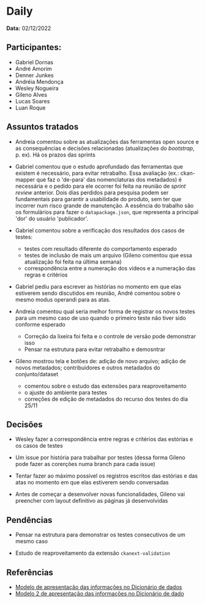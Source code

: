 # Daily

**Data:** 02/12/2022

## Participantes:
      
- Gabriel Dornas 
- André Amorim
- Denner Junkes
- Andréia Mendonça
- Wesley Nogueira
- Gileno Alves
- Lucas Soares
- Luan Roque

## Assuntos tratados

- Andreia comentou sobre as atualizações das ferramentas open source e as consequências e decisões relacionadas (atualizações do _bootstrap_, p. ex). Há os prazos das sprints 

- Gabriel comentou que o estudo aprofundado das ferramentas que existem é necessário, para evitar retrabalho. Essa avaliação (ex.: ckan-mapper que faz o 'de-para' das nomenclaturas dos metadados) é necessária e o pedido para ele ocorrer foi feita na reunião de _sprint review_ anterior. Dois dias perdidos para pesquisa podem ser fundamentais para garantir a usabilidade do produto, sem ter que incorrer num risco grande de manutenção. A essência do trabalho são os formulários para fazer o `datapackage.json`, que representa a principal 'dor' do usuário 'publicador'.

- Gabriel comentou sobre a verificação dos resultados dos casos de testes:
	- testes com resultado diferente do comportamento esperado
	- testes de inclusão de mais um arquivo (Gileno comentou que essa atualização foi feita na última semana)  
	- correspondência entre a numeração dos vídeos e a numeração das regras e critérios

- Gabriel pediu para escrever as histórias no momento em que elas estiverem sendo discutidos em reunião, André comentou sobre o mesmo modus operandi para as atas.

- Andreia comentou qual seria melhor forma de registrar os novos testes para um mesmo caso de uso quando o primeiro teste não tiver sido conforme esperado
	- Correção da lixeira foi feita e o controle de versão pode demonstrar isso
	- Pensar na estrutura para evitar retrabalho e demosntrar 

- Gileno mostrou tela e botões de: adição de novo arquivo; adição de novos metadados; contribuidores e outros metadados do conjunto/dataset
	- comentou sobre o estudo das extensões para reaproveitamento
	- o ajuste do ambiente para testes
	- correções de edição de metadados do recurso dos testes do dia 25/11

## Decisões

-  Wesley fazer a correspondência entre regras e critérios das estórias e os casos de testes

-  Um issue por história para trabalhar por testes (dessa forma Gileno pode fazer as corerções numa branch para cada issue)

- Tentar fazer ao máximo possível os registros escritos das estórias e das atas no momento em que elas estiverem sendo conversadas  

- Antes de começar a desenvolver novas funcionalidades, Gileno vai preencher com layout definitivo as páginas já desenvolvidas

## Pendências

- Pensar na estrutura para demonstrar os testes consecutivos de um mesmo caso

- Estudo de reaproveitamento da extensão `ckanext-validation`   

## Referências

- [Modelo de apresentação das informações no Dicionário de dados](https://www.getdbt.com/mrr-playbook/#!/model/model.acme.customer_churn_month)
- [Modelo 2 de apresentação das informações no Dicionário de dado](https://dataedo.com/samples/html/Data_warehouse/doc/AdventureWorksDW_4/modules/Dimensions_97/tables/dbo_DimAccount_3698.html)

